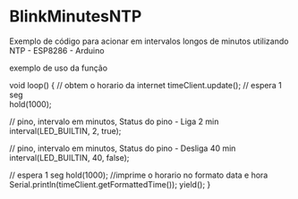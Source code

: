 # BlinkMinutesNTP
Exemplo de código para acionar em intervalos longos de minutos utilizando NTP  - ESP8286 - Arduino

exemplo de uso da função

void loop() {
  // obtem o horario da internet
  timeClient.update(); 
 // espera 1 seg  
  hold(1000);
  
  // pino, intervalo em minutos, Status do pino - Liga 2 min
  interval(LED_BUILTIN, 2, true); 
  
  // pino, intervalo em minutos, Status do pino - Desliga 40 min
  interval(LED_BUILTIN, 40, false); 
  
  // espera 1 seg
  hold(1000);
  //imprime o horario no formato data e hora
  Serial.println(timeClient.getFormattedTime()); 
  yield();
}
